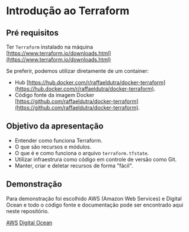 # Introdução ao Terraform

## Pré requisitos
Ter `Terraform` instalado na máquina [https://www.terraform.io/downloads.html](https://www.terraform.io/downloads.html)

Se preferir, podemos utilizar diretamente de um container:
* Hub [https://hub.docker.com/r/raffaeldutra/docker-terraform](https://hub.docker.com/r/raffaeldutra/docker-terraform).
* Código fonte da imagem Docker [https://github.com/raffaeldutra/docker-terraform](https://github.com/raffaeldutra/docker-terraform).

## Objetivo da apresentação

* Entender como funciona Terraform.
* O que são recursos e módulos.
* O que é e como funciona o arquivo `terraform.tfstate`.
* Utilizar infraestrura como código em controle de versão como Git.
* Manter, criar e deletar recursos de forma "fácil".


## Demonstração

Para demonstração foi escolhido AWS (Amazon Web Services) e Digital Ocean e todo o código fonte e documentação pode ser encontrado aqui neste reposítório.

[AWS](docs/aws/readme.md)
[Digital Ocean](docs/digitalocean/readme.md)